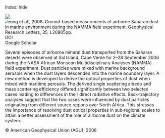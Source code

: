 index: hide

<div class="Citation">
    <div class="Citation-thumb CitationThumb-linked"  data-href="https://doi.org/10.1029/2008gl035587">
      <img src="https://static.claimspace.cloud/climate-study-static/refs/thumbs/7/Jeong_et_al_2008-thumb.png" />
    </div>

  <div class="Citation-body">
    <div class="Citation-text">Jeong et al., 2008: Ground-based measurements of airborne Saharan dust in marine environment during the NAMMA field experiment. <span class="Article-journal">Geophysical Research Letters, </span><span class="Article-volume">35, </span>L20805pp.</div>
    <div class="Citation-links">
      <div class="CitationLink" data-href="https://doi.org/10.1029/2008gl035587">
        <div class="CitationLink-icon CitationLink-Doi"></div>
        <div class="CitationLink-text">DOI</div>
      </div>
      <div class="CitationLink" data-href="https://scholar.google.com/scholar?q=10.1029/2008gl035587">
        <div class="CitationLink-icon CitationLink-Scholar"></div>
        <div class="CitationLink-text">Google Scholar</div>
      </div>
    </div>
  </div>
</div>

Several episodes of airborne mineral dust transported from the Saharan deserts were observed at Sal Island, Cape Verde for 2–28 September 2006 during the NASA African Monsoon Multidisciplinary Analyses (NAMMA) field experiment. Dust particles were mixed with marine background aerosols when the dust layers descended into the marine boundary layer. A new method is developed to derive the optical properties of dust when mixed with maritime aerosols. The derived single scattering albedo and mass scattering efficiency differed significantly between two selected cases leading to differences in their direct radiative effects. Back‐trajectory analyses suggest that the two cases were influenced by dust particles originating from different source regions over North Africa. This stresses the importance of resolving dust optical properties in sub‐regional scales to attain a better assessment of the role of airborne dust on the climate system.

<div class="Citation-copy">
&copy; American Geophysical Union (AGU), 2008
</div>